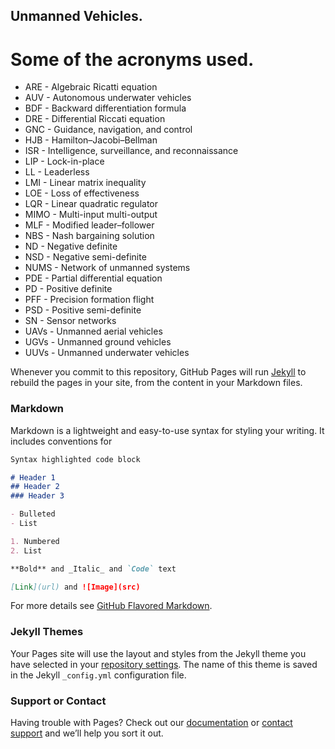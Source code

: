 ## Unmanned Vehicles.

# Some of the acronyms used.
- ARE - Algebraic Ricatti equation
- AUV - Autonomous underwater vehicles
- BDF - Backward differentiation formula
- DRE - Differential Riccati equation
- GNC - Guidance, navigation, and control
- HJB - Hamilton–Jacobi–Bellman
- ISR - Intelligence, surveillance, and reconnaissance
- LIP - Lock-in-place
- LL - Leaderless
- LMI - Linear matrix inequality
- LOE - Loss of effectiveness
- LQR - Linear quadratic regulator
- MIMO - Multi-input multi-output
- MLF - Modified leader–follower
- NBS - Nash bargaining solution
- ND - Negative definite
- NSD - Negative semi-definite
- NUMS - Network of unmanned systems
- PDE - Partial differential equation
- PD - Positive definite
- PFF - Precision formation flight
- PSD - Positive semi-definite
- SN - Sensor networks
- UAVs - Unmanned aerial vehicles
- UGVs - Unmanned ground vehicles
- UUVs - Unmanned underwater vehicles

Whenever you commit to this repository, GitHub Pages will run [Jekyll](https://jekyllrb.com/) to rebuild the pages in your site, from the content in your Markdown files.

### Markdown

Markdown is a lightweight and easy-to-use syntax for styling your writing. It includes conventions for

```markdown
Syntax highlighted code block

# Header 1
## Header 2
### Header 3

- Bulleted
- List

1. Numbered
2. List

**Bold** and _Italic_ and `Code` text

[Link](url) and ![Image](src)
```

For more details see [GitHub Flavored Markdown](https://guides.github.com/features/mastering-markdown/).

### Jekyll Themes

Your Pages site will use the layout and styles from the Jekyll theme you have selected in your [repository settings](https://github.com/shashank-shark/myuvrespro.github.io/settings). The name of this theme is saved in the Jekyll `_config.yml` configuration file.

### Support or Contact

Having trouble with Pages? Check out our [documentation](https://help.github.com/categories/github-pages-basics/) or [contact support](https://github.com/contact) and we’ll help you sort it out.
